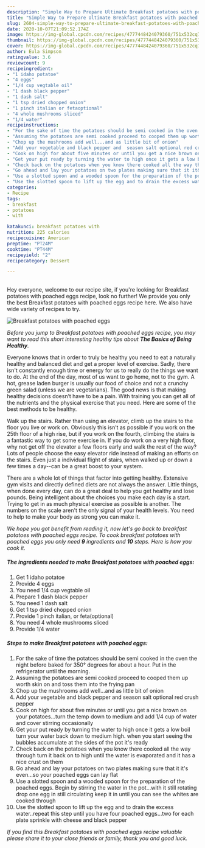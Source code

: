 ```yaml
---
description: "Simple Way to Prepare Ultimate Breakfast potatoes with poached eggs"
title: "Simple Way to Prepare Ultimate Breakfast potatoes with poached eggs"
slug: 2604-simple-way-to-prepare-ultimate-breakfast-potatoes-with-poached-eggs
date: 2020-10-07T21:09:52.174Z
image: https://img-global.cpcdn.com/recipes/4777448424079360/751x532cq70/breakfast-potatoes-with-poached-eggs-recipe-main-photo.jpg
thumbnail: https://img-global.cpcdn.com/recipes/4777448424079360/751x532cq70/breakfast-potatoes-with-poached-eggs-recipe-main-photo.jpg
cover: https://img-global.cpcdn.com/recipes/4777448424079360/751x532cq70/breakfast-potatoes-with-poached-eggs-recipe-main-photo.jpg
author: Eula Simpson
ratingvalue: 3.6
reviewcount: 9
recipeingredient:
- "1 idaho potatoe"
- "4 eggs"
- "1/4 cup vegtable oil"
- "1 dash black pepper"
- "1 dash salt"
- "1 tsp dried chopped onion"
- "1 pinch italian or fetaoptional"
- "4 whole mushrooms sliced"
- "1/4 water"
recipeinstructions:
- "For the sake of time the potatoes should be semi cooked in the oven the night before baked for 350° degrees for about a hour. Put in the refrigerator until the morning."
- "Assuming the potatoes are semi cooked proceed to cooped them up worth skin on and toss them into the frying pan"
- "Chop up the mushrooms add well...and as little bit of onion"
- "Add your vegetable and black pepper and  season salt optional red crush pepper"
- "Cook on high for about five minutes or until you get a nice brown on your potatoes...turn the temp down to medium and add 1/4 cup of water and cover stirring occasionally"
- "Get your put ready by turning the water to high once it gets a low boil turn your water back down to medium high. when you start seeing the bubbles accumulate at the sides of the pot it&#39;s ready"
- "Check back on the potatoes when you know there cooked all the way through turn it back on to high until the water is evaporated and it has a nice crust on them"
- "Go ahead and lay your potatoes on two plates making sure that it it&#39;s even...so your poached eggs can lay flat"
- "Use a slotted spoon and a wooded spoon for the preparation of the poached eggs. Begin by stirring the water in the pot...with it still rotating drop one egg in still circulating keep it in until you can see the whites are cooked through"
- "Use the slotted spoon to lift up the egg and to drain the excess water..repeat this step until you have four poached eggs...two for each plate sprinkle with cheese and black pepper"
categories:
- Recipe
tags:
- breakfast
- potatoes
- with

katakunci: breakfast potatoes with 
nutrition: 225 calories
recipecuisine: American
preptime: "PT24M"
cooktime: "PT44M"
recipeyield: "2"
recipecategory: Dessert

---
```

<br>
Hey everyone, welcome to our recipe site, if you're looking for Breakfast potatoes with poached eggs recipe, look no further! We provide you only the best Breakfast potatoes with poached eggs recipe here. We also have wide variety of recipes to try.
<br>


![Breakfast potatoes with poached eggs](https://img-global.cpcdn.com/recipes/4777448424079360/751x532cq70/breakfast-potatoes-with-poached-eggs-recipe-main-photo.jpg)

<i>Before you jump to Breakfast potatoes with poached eggs recipe, you may want to read this short interesting healthy tips about <strong>The Basics of Being Healthy</strong>.</i>

Everyone knows that in order to truly be healthy you need to eat a naturally healthy and balanced diet and get a proper level of exercise. Sadly, there isn't constantly enough time or energy for us to really do the things we want to do. At the end of the day, most of us want to go home, not to the gym. A hot, grease laden burger is usually our food of choice and not a crunchy green salad (unless we are vegetarians). The good news is that making healthy decisions doesn’t have to be a pain. With training you can get all of the nutrients and the physical exercise that you need. Here are some of the best methods to be healthy.

Walk up the stairs. Rather than using an elevator, climb up the stairs to the floor you live or work on. Obviously this isn’t as possible if you work on the 25th floor of a high rise, but if you work on the fourth, climbing the stairs is a fantastic way to get some exercise in. If you do work on a very high floor, why not get off the elevator a few floors early and walk the rest of the way? Lots of people choose the easy elevator ride instead of making an efforts on the stairs. Even just a individual flight of stairs, when walked up or down a few times a day--can be a great boost to your system. 

There are a whole lot of things that factor into getting healthy. Extensive gym visits and directly defined diets are not always the answer. Little things, when done every day, can do a great deal to help you get healthy and lose pounds. Being intelligent about the choices you make each day is a start. Trying to get in as much physical exercise as possible is another. The numbers on the scale aren't the only signal of your health levels. You need to help to make your body as strong you can make it. 


<i>We hope you got benefit from reading it, now let's go back to breakfast potatoes with poached eggs recipe. To cook breakfast potatoes with poached eggs you only need <strong>9</strong> ingredients and <strong>10</strong> steps. Here is how you cook it.
</i>

##### The ingredients needed to make Breakfast potatoes with poached eggs:

1. Get 1 idaho potatoe
1. Provide 4 eggs
1. You need 1/4 cup vegtable oil
1. Prepare 1 dash black pepper
1. You need 1 dash salt
1. Get 1 tsp dried chopped onion
1. Provide 1 pinch italian, or feta(optional)
1. You need 4 whole mushrooms sliced
1. Provide 1/4 water


##### Steps to make Breakfast potatoes with poached eggs:

1. For the sake of time the potatoes should be semi cooked in the oven the night before baked for 350° degrees for about a hour. Put in the refrigerator until the morning.
1. Assuming the potatoes are semi cooked proceed to cooped them up worth skin on and toss them into the frying pan
1. Chop up the mushrooms add well...and as little bit of onion
1. Add your vegetable and black pepper and  season salt optional red crush pepper
1. Cook on high for about five minutes or until you get a nice brown on your potatoes...turn the temp down to medium and add 1/4 cup of water and cover stirring occasionally
1. Get your put ready by turning the water to high once it gets a low boil turn your water back down to medium high. when you start seeing the bubbles accumulate at the sides of the pot it&#39;s ready
1. Check back on the potatoes when you know there cooked all the way through turn it back on to high until the water is evaporated and it has a nice crust on them
1. Go ahead and lay your potatoes on two plates making sure that it it&#39;s even...so your poached eggs can lay flat
1. Use a slotted spoon and a wooded spoon for the preparation of the poached eggs. Begin by stirring the water in the pot...with it still rotating drop one egg in still circulating keep it in until you can see the whites are cooked through
1. Use the slotted spoon to lift up the egg and to drain the excess water..repeat this step until you have four poached eggs...two for each plate sprinkle with cheese and black pepper


<i>If you find this Breakfast potatoes with poached eggs recipe valuable please share it to your close friends or family, thank you and good luck.</i>
